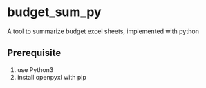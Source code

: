 budget_sum_py
======
A tool to summarize budget excel sheets, implemented with python
## Prerequisite
1. use Python3
2. install openpyxl with pip
